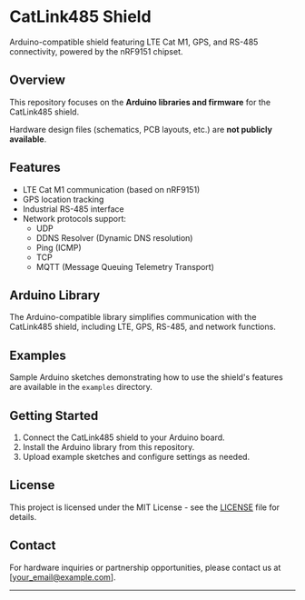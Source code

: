 # CatLink485 Shield

Arduino-compatible shield featuring LTE Cat M1, GPS, and RS-485 connectivity, powered by the nRF9151 chipset.

## Overview

This repository focuses on the **Arduino libraries and firmware** for the CatLink485 shield.

Hardware design files (schematics, PCB layouts, etc.) are **not publicly available**.

## Features

- LTE Cat M1 communication (based on nRF9151)
- GPS location tracking
- Industrial RS-485 interface
- Network protocols support:
  - UDP
  - DDNS Resolver (Dynamic DNS resolution)
  - Ping (ICMP)
  - TCP
  - MQTT (Message Queuing Telemetry Transport)

## Arduino Library

The Arduino-compatible library simplifies communication with the CatLink485 shield, including LTE, GPS, RS-485, and network functions.

## Examples

Sample Arduino sketches demonstrating how to use the shield's features are available in the `examples` directory.

## Getting Started

1. Connect the CatLink485 shield to your Arduino board.
2. Install the Arduino library from this repository.
3. Upload example sketches and configure settings as needed.

## License

This project is licensed under the MIT License - see the [LICENSE](LICENSE) file for details.

## Contact

For hardware inquiries or partnership opportunities, please contact us at [your_email@example.com].

---
